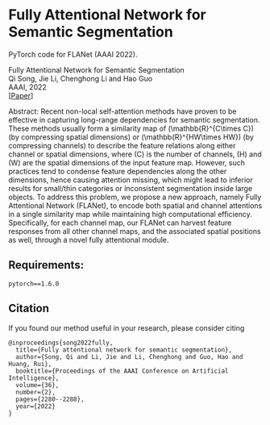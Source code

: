 # Fully Attentional Network for Semantic Segmentation

PyTorch code for FLANet (AAAI 2022).

Fully Attentional Network for Semantic Segmentation  
Qi Song, Jie Li, Chenghong Li and Hao Guo   
AAAI, 2022  
[[Paper](https://arxiv.org/abs/2112.04108)]

Abstract: Recent non-local self-attention methods have proven to be effective in capturing long-range dependencies for semantic segmentation. These methods usually form a similarity map of \(\mathbb{R}^{C\times C}\) (by compressing spatial dimensions) or \(\mathbb{R}^{HW\times HW}\) (by compressing channels) to describe the feature relations along either channel or spatial dimensions, where \(C\) is the number of channels, \(H\) and \(W\) are the spatial dimensions of the input feature map. However, such practices tend to condense feature dependencies along the other dimensions, hence causing attention missing, which might lead to inferior results for small/thin categories or inconsistent segmentation inside large objects. To address this problem, we propose a new approach, namely Fully Attentional Network (FLANet), to encode both spatial and channel attentions in a single similarity map while maintaining high computational efficiency. Specifically, for each channel map, our FLANet can harvest feature responses from all other channel maps, and the associated spatial positions as well, through a novel fully attentional module. 

## Requirements:
```
pytorch==1.6.0
```

## Citation
If you found our method useful in your research, please consider citing

```
@inproceedings{song2022fully,
  title={Fully attentional network for semantic segmentation},
  author={Song, Qi and Li, Jie and Li, Chenghong and Guo, Hao and Huang, Rui},
  booktitle={Proceedings of the AAAI Conference on Artificial Intelligence},
  volume={36},
  number={2},
  pages={2280--2288},
  year={2022}
}
```
